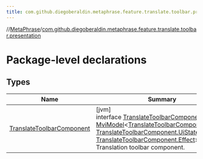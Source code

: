```yaml
---
title: com.github.diegoberaldin.metaphrase.feature.translate.toolbar.presentation
---
```

//[MetaPhrase](../../index.html)/[com.github.diegoberaldin.metaphrase.feature.translate.toolbar.presentation](index.html)



# Package-level declarations



## Types


| Name | Summary |
|---|---|
| [TranslateToolbarComponent](-translate-toolbar-component/index.html) | [jvm]<br>interface [TranslateToolbarComponent](-translate-toolbar-component/index.html) : [MviModel](../com.github.diegoberaldin.metaphrase.core.common.architecture/-mvi-model/index.html)&lt;[TranslateToolbarComponent.Intent](-translate-toolbar-component/-intent/index.html), [TranslateToolbarComponent.UiState](-translate-toolbar-component/-ui-state/index.html), [TranslateToolbarComponent.Effect](-translate-toolbar-component/-effect/index.html)&gt; <br>Translation toolbar component. |

